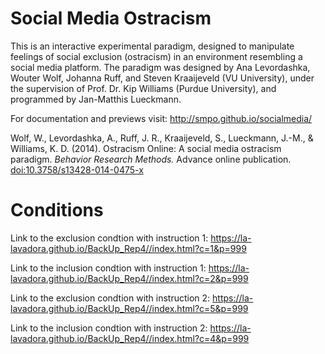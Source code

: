 Social Media Ostracism
======================

This is an interactive experimental paradigm, designed to manipulate feelings of social exclusion (ostracism) in an environment resembling a social media platform. The paradigm was designed by Ana Levordashka, Wouter Wolf, Johanna Ruff, and Steven Kraaijeveld (VU University), under the supervision of Prof. Dr. Kip Williams (Purdue University), and programmed by Jan-Matthis Lueckmann.

For documentation and previews visit: http://smpo.github.io/socialmedia/

Wolf, W., Levordashka, A., Ruff, J. R., Kraaijeveld, S., Lueckmann, J.-M., & Williams, K. D. (2014). Ostracism Online: A social media ostracism paradigm. _Behavior Research Methods._ Advance online publication. [doi:10.3758/s13428-014-0475-x](http://dx.doi.org/10.3758/s13428-014-0475-x)

Conditions
======================

Link to the exclusion condtion with instruction 1: https://la-lavadora.github.io/BackUp_Rep4//index.html?c=1&p=999

Link to the inclusion condtion with instruction 1: https://la-lavadora.github.io/BackUp_Rep4//index.html?c=2&p=999

Link to the exclusion condtion with instruction 2: https://la-lavadora.github.io/BackUp_Rep4//index.html?c=5&p=999

Link to the inclusion condtion with instruction 2: https://la-lavadora.github.io/BackUp_Rep4//index.html?c=4&p=999

